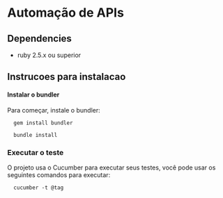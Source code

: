# Automação de APIs

## Dependencies

* ruby 2.5.x ou superior

## Instrucoes para instalacao

#### Instalar o bundler
Para começar, instale o bundler:

```
  gem install bundler
```

```
  bundle install
```


### Executar o teste

O projeto usa o Cucumber para executar seus testes, você pode usar os seguintes comandos para executar:

```
  cucumber -t @tag
```

